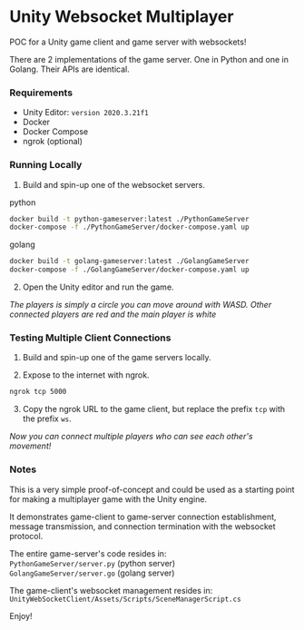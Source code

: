 # Unity Websocket Multiplayer

POC for a Unity game client and game server with websockets!

There are 2 implementations of the game server. One in Python and one in 
Golang. Their APIs are identical.


### Requirements
- Unity Editor: `version 2020.3.21f1`
- Docker
- Docker Compose
- ngrok (optional)


### Running Locally

1. Build and spin-up one of the websocket servers.

python
```sh
docker build -t python-gameserver:latest ./PythonGameServer
docker-compose -f ./PythonGameServer/docker-compose.yaml up
```

golang
```sh
docker build -t golang-gameserver:latest ./GolangGameServer
docker-compose -f ./GolangGameServer/docker-compose.yaml up
```

2. Open the Unity editor and run the game.

*The players is simply a circle you can move around with WASD. Other connected*
*players are red and the main player is white*


### Testing Multiple Client Connections

1. Build and spin-up one of the game servers locally.

2. Expose to the internet with ngrok.
```sh
ngrok tcp 5000
```

3. Copy the ngrok URL to the game client, but replace the prefix `tcp` with the
prefix `ws`.

*Now you can connect multiple players who can see each other's movement!*


### Notes

This is a very simple proof-of-concept and could be used as a starting point for 
making a multiplayer game with the Unity engine.

It demonstrates game-client to game-server connection establishment, message 
transmission, and connection termination with the websocket protocol.

The entire game-server's code resides in:  
`PythonGameServer/server.py` (python server)  
`GolangGameServer/server.go` (golang server)

The game-client's websocket management resides in:  
`UnityWebSocketClient/Assets/Scripts/SceneManagerScript.cs`

Enjoy!
